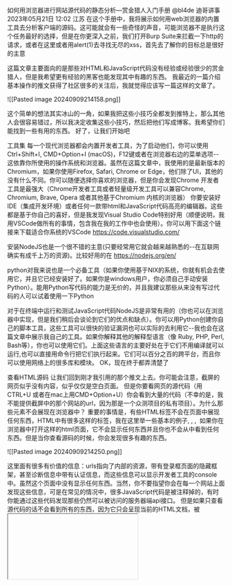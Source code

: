 如何用浏览器进行网站源代码的静态分析—赏金猎人入门手册
@bl4de 迪哥讲事
 2023年05月21日 12:02 江苏
在这个手册中，我将展示如何用web浏览器的内置工具去分析客户端的源码。这可能就会有一些奇怪的声音，可能浏览器不是执行这个任务最好的选择，但是在你更深入之前，我们打开Burp Suite来拦截一下http的请求，或者在这里或者用alert(1)去寻找无尽的xss，首先去了解你的目标总是很好的主意

这篇文章主要面向的是那些对HTML和JavaScript代码没有经验或经验很少的赏金猎人，但是我希望更有经验的黑客也能发现其中有趣的东西。
我最近的一篇介绍基本操作的推文获得了社区很多的关注后，我就觉得应该写一篇这样的文章了。

![[Pasted image 20240909214158.png]]



这个简单的想法其实冰山的一角，如果我把这些小技巧全都发到推特上，那么其他人会很容易错过，所以我决定收集这些小技巧，然后把他们写成博客。我希望你们能找到一些有用的东西。
好了，让我们开始吧

工具集
每一个现代浏览器都会内置开发者工具，为了启动他们，你可以使用Ctrl+Shift+I, CMD+Option+I (macOS)，F12键或者在浏览器右边的菜单选项--这依靠你所使用的操作系统和浏览器。虽然在这篇文章中，我使用的是最新版本的Chromium，如果你使用Firefox, Safari, Chrome or Edge，他们除了UI，其他的没有什么不同。你可以随便选择你喜欢的浏览器，但是你会发现Chrome 开发者工具是最强大（Chrome开发者工具或者轻量级开发工具可以兼容Chrome, Chromium, Brave, Opera 或者其他基于Chromium 内核的浏览器）
你要安装好IDE（集成开发环境）或者任何一款带html和JavaScript代码高亮的编辑器。这些都是基于你自己的喜好，但是我发现Visual Studio Code特别好用（顺便说明，我用VSCode做所有的事情，包含我在我的工作中也会使用）。你可以用下面这个链接来下载适合你系统的VSCode
https://code.visualstudio.com/

安装NodeJS也是一个很不错的主意(只要经常用它就会越来越熟悉的--在互联网确实有成千上万的资源)。比较好用的在 https://nodejs.org/en/

python对我来说也是一个必备工具（如果你使用基于NIX的系统，你就有机会去使用它，并且它已经安装好了。如果你是windows用户，你必须自己手动安装Python）。能用Python写代码的能力是无价的，并且我建议那些从来没有写过代码的人可以试着使用一下Python

对于在终端中运行和测试JavaScript代码NodeJS是非常有用的（你也可以在浏览器中实现，但是我们稍后会谈论到它们的优点和缺点）。你可以用Python创建你自己的脚本工具，这些工具可以很快的验证漏洞也可以实际的去利用它--我也会在这篇文章中展示我自己的工具。如果你解释其他的解释型语言（像 Ruby, PHP, Perl, Bash等），你也可以使用它们。上面这些语言的主要好处在于它们不用编译就可以运行,也可以直接用命令行把它们执行起来。它们可以百分之百的跨平台，而且你可以使用网络上的很多库和模块。
OK，现在终于都弄清楚了

查看HTML源码
让我们回到刚才我引用的那个推文上去。你可能会注意，截屏的网页似乎没有内容，似乎仅仅是空白页面。
但是你要看网页的源代码（用CTRL+U 或者在mac上用CMD+Option+U）你会看到大量的代码（不幸的是，我不能提供截屏中的那个网站的url，因为那是一个众测项目的私有项目）。为什么那些元素不会展现在浏览器中？
重要的事情是，有些HTML标签不会在页面中展现任何东西，HTML中有很多这样的标签，我在这里举一些基本的例子<html>, <head>, <body>, <style> or<script>。并且，css也可以因此一些元素（比如，通过设置元素的高和宽都为0，或者设置display为none)
比如下面这个例子：

<html>
<head>
    <title>Move along, nothing to see here!</title>
    <style>
    /* note to myself: add CSS from Bob's repo: https://verysecurecompany.com/__internal__/repo/bob/specs.git */
    * {
        font-size:16px;
        color: #c0c0c0;
    }
    </style>
</head>
<body>
    <iframe src="https://verysecurecompany.com/__internal__/loginframe.html" style="width:0;height:0" frameborder="0" id="you-cant-see-me"></iframe>
    <script>
        // a hidden feature
        console.log('Diagnostic message: username is admin and password is password :)');    
    </script>
</body>
</html>
如果你在浏览器中打开这样的html页面，它不会显示任何东西并且你也不会从中看到任何东西。但是当你查看源码的时候，你会发现很多有趣的东西。

![[Pasted image 20240909214250.png]]


这里面有很多有价值的信息：urls指向了内部的资源，带有登录框页面的隐藏框架，甚至诊断信息中带有认证信息，而这些信息可以显示开发者工具的console中。虽然这个页面中没有显示任何东西。当然，你不要指望你会在每一个网站上面发现这些信息，可是在常见的情况中，很多JavaScript代码是被注释掉的，有时你能通过这些代码发现那些仍然可以被访问的服务器端api接口。
但是如果只查看源代码的话不会看到所有的东西，因为它只会呈现当前的HTML文档，被<iframe>,<script>等类似的标签加载的外部资源会包含更多有趣的东西。你会在Chrome开发者工具中看到这些资源的源码：
![[Pasted image 20240909214316.png]]



树状图最底部的那个按钮是主HTML文档，你可以用“查看源”这个选项去查看它们。所有的资源都会以标准的文件夹和文件树的形式所呈现。如果你点开这些文件，它们的内容就会显示在右边。在上面那个截图中，就是jquery.min.js的文件内容，并且你会经常发现这些JavaScript文件的压缩版本（从web应用程序的性能角度来看，这是很好的习惯）。但是如果你点击最下面那个小图标{}，开发者工具将会“解压”这些代码，让这些代码变的可读。
![[Pasted image 20240909214329.png]]


一些网站会使用一种特殊的功能去安排源码（变形后，真正代码中的变量名，函数名，对象名会被替换掉，而这个也会被用于代码压缩中--你会在 https://developers.google.com/web/tools/chrome-devtools/javascript/source-maps 找到关于源码映射的资料。通过给对象提供有意义的名字，同时替换掉那些被压缩的JavaScript变量，可以让格式化后的代码更易读。

另一个更强大的功能是tab中的全局搜索。假设，你发现了一个有趣的函数，你想要找到它在哪里调用的。可能这个函数中包含eval函数，它的参数来自于url，这样你就可以用这个url来执行任意JavaScript代码了。你可以使用CTRL+Shift+F（在mac系统中你可以用CMD+Option+F）去使用全局搜索这样功能。在下图这个例子中，我试图在 AppMeasurement.js中寻找所有引用getAccount函数的地方。你会看到这个函数仅仅被调用了一次，还是在同一个文件中，如果在其他文件中找到这样的字符串，它就会被显示在结果列表中:
![[Pasted image 20240909214341.png]]



有时，你会发现搜索结果在非常，非常长的字符串之中（尤其是那种经过压缩后的JavaScript文件）。你用开发者工具打开这个文件，点下面的{}图标，之后就会在右边展示解压之后的代码了，即使这个文件有好几千行都没有问题。
开发者工具的第二个tab被称为Elements。如你所见，对于在(index)中的源码来说（或者你以源码模式查看网页源代码），Elements这个tab有一点非常大的不同，虽然在Elements中也提供了内容。

前者显示从服务器端加载的HTML文件，Elements则会显示你当前的dom树，包括通过JavaScript代码创建和添加的元素。为了明白这点的不同，我会提供一个小的例子，但是首先，我要先介绍一点原理。
DOM(文档对象模型)实际代表了所有的html节点，dom树有一个根节点(<html>)，还有两个重要的子节点<head>和<body>,所有的其他元素要么是<head> 的子节点（像<title>或 <meta>,要么是<body>的子节点（<div>, <p>, <img>等）
当你在你的浏览器中个打开一个url时，HTML文件首先会被加载进来，然后代码会被浏览器引擎所解析。当浏览器发现<script>或者<style>标签时（或者其他带src属性的标签时，像image 文件或者 video 文件时），它会停止解析HTML并且加载那些文件。如果要执行JavaScript代码时，这些代码也会被马上的执行。如果有样式表的话，css解析器也会把css代码解析成css样式规则。所有的事情原理就像下面这张图一样（这个图非常简单，但是足够说明这些基本的概念）

![[Pasted image 20240909214352.png]]

Elements所包含的内容和源码所包含的内容不同之处是什么呢？

像下面这个例子，JavaScript添加一个元素到DOM中去：



<html>
<head>
    <title>Dynamic P Application</title>
    <style>
    * {
        font-size:18px;
        font-weight:bold;
        color: #2e2e2e;
    }
    </style>
</head>
<body>
    <div id="container">

    `</div>`
    `<script>`
        `const el = document.getElementById('container')`
        `const dynamic_paragraph = document.createElement('p')`
        `const dp_content = document.createTextNode('Hello from dynamically added <P>aragraph!')`

        `dynamic_paragraph.appendChild(dp_content)`
        `el.appendChild(dynamic_paragraph)`
    `</script>`
</body>
</html>
当你打开浏览器并查看源码时，你会发现所呈现的内容和上面的代码是一样的。
图片
![[Pasted image 20240909214426.png]]

在这个非常简单的例子中，JavaScript添加一个元素到DOM树中。

为了看清这样的不同，在开发者工具中使用Elements tab去查看

![[Pasted image 20240909214405.png]]


当你对比Elements标签的中的内容和查看源代码中的内容，你会很容易发现它们的不同点。

在Elements标签页中，你可以看到<p> 元素之间的内容，它被添加到了<div id=”container”>元素的子节点中。

你源码模式中不会看到这些元素，因为它们不存在于源代码中。



如果你用一些框架处理这些单页应用，例如AngularJS, React, Vue.js, Ember.js等。你会看到大量的动态内容被添加到标签之中。这些内容包含变量，还有表单，带分页，排序搜索属性的动态表格或列表。这些元素会造成大量DOM XSS的产生，或者前端模板会解析用户的输入（像AngularJS会解析{{ }}）
漏洞的原因在于，应用常常使用来自GET请求，POST请求中，保存在cookie中的数据或者浏览器存储中的数据去渲染网站应用中的内容。并且应用自己也会创建很多东西，所以总是会有机会去发现各种各样的漏洞。

在我们进入到JavaScript这一章节之前，还有一点非常重要的事情要说，你要注意网页源代码中那些没有被渲染的注释。你会发现非常多有价值的东西。

查看cookie和浏览器存储
你用开发者工具做的另外一件事情就是去检查那些存储在客户端上的信息。网站应用经常会用到两个地方。其中最常见的就是cookie--通过名称来识别的一小片数据（其实cookie就是简单的键-值对数据），通过http请求包和返回包，cookie会在客户端和服务器端来回交换。

浏览器存储是另一个地方，你会在其中发现很多有价值的东西。它们有两种存储形式：本地存储和session存储。这两种存储方式的不同点在于，当你关闭应用时，session会消失（当你关闭浏览器的tab时或者关闭整个浏览器时）。而如果你没有指定时间的话，本地存储会保存相当一段时间（数据本身没有过期时间）

你可以使用开发者工具中的Application tab去查看所有存储在本地的信息。

![[Pasted image 20240909214508.png]]

使用Application tab你不仅仅能看到这些数据的内容，你还可以去修改，删除，和增加你自己所需要的键以及对应的值，修改这些值之后，应用可能会发生一些不可思议的现象，有时甚至会触发漏洞。通过这样的方式去修改session token，看会不会导致越权的产生--只要改变维持会话的cookie值就可以了（这仅仅是一个例子，现代web应用程序使用几种不同的方式去识别用户并且仅仅改变单个cookie不足以冒充为其他的用户）
![[Pasted image 20240909214521.png]]

这个标签页上还有一个位置，你可以在那个上面发现JavaScript源码和web应用程序的关系：

Service Workers。

你可以在下面这个网站中找到关于Service Workers的介绍 -- https://developers.google.com/web/fundamentals/primers/service-workers/



这里还是有不少新的东西，不仅许多web应用程序会用到，还可以用它分析web应用是如何工作的，尤其在web应用离线时。

分析JavaScript
现在我们来到代码这一章节，这些代码会运行在整个web应用之中（HTML和css仅仅只会作为展示，它们不会包含任何逻辑。但还是有一小部分css的表达式可以运行JavaScript代码，这种特性会导致xss漏洞--但是在纯HTML和css组成的网页中，这样的机会不是很多）
有几种方式去分析JavaScript代码，我们先用浏览器中的工具试试。我已经介绍了关于Sources 标签和如何使用{}这个功能来让压缩后的代码变的可读。但是你可以用开发者工具做更多的事情其中最好用的一个就是JavaScript的debugger

使用DevTools debugger
如果你不了解debug是什么，那么通俗来说，就是让程序停在某一行代码上。这让你可以看到实际的变量值，实际所执行的函数和函数怎么样被调用的（这个优点主要得益于调用栈--debugger展示了函数的调用顺序，像函数a被函数b调用，在此之前，函数b被另一个函数c调用）。并且debugger允许你单步运行代码（一条指令），这可以让你有机会跟踪程序的每一次改变和其中的状态。最后一点，debugger可以修改运行时的程序，这意味着，当你修改变量时甚至程序自身的逻辑时，程序将会发生什么。高效的使用debugger是一种非常好的方式，我认为这是每一个优秀程序员都应该具备的重要技能。

从赏金猎人的角度来看，debugging可以让你更好的明白程序是怎样工作的，你也可以直接测试你的payload。你也可以很轻松的直接从程序中分离出有漏洞的代码，并且可以用debugger给予你的有力工具去测试这些东西。例如，想象一下，你发现了一个有任意重定向漏洞的函数，你想了解这个函数每一次到底做了什么，这个函数被调用之后浏览器就被重定向到了一个外部的资源，当你被重定向之后，你不会重定向之后的页面里面看到上一步页面的代码。

在重定向函数之前设置一个设置断点，浏览器运行到重定向函数之前就可以停下来，现在你去读取函数的源代码，去了解这个函数是如何工作的，想清楚你要如何注入你的payload，是否需要将你的payload进行编码或者去做其他的事情。

了解完原理之后，就去练习一下。
下面这个代码实现了一个简单重定向的功能

<html>
<head>
    <title>Redirection</title>
</head>
<body>
    </div>
    <script>

        `// imagine that read url from  GET parameter routine goes here...`
        `// but we just hardcode it for now :)`
        `const url = 'https://hackerone.com'`


        `function redirect() {`
            `// I will redirect you! Now!`
            `if (url) {`
                `location.href = url`
            `} else {`
                `location.href = 'https://company.com/__internal__/supersecretadminpanel'`
            `}`
        `}`


        `setTimeout( redirect, 10000 )`
    `</script>`
</body>
</html>
当你用浏览器打开这个网站，十秒后，你就会重定向到HackerOne 这个网站中，之后你就再也看不到原始的代码了，因此，你可以不能看到刚才发生的事情。
在浏览器中打开开发者工具，然后选择源代码标签，然后打开上面的HTML文件。现在你有10秒钟的时间在源码的第16行设置断点(if (url) {)。你只要在左边那个带数字的框框上点16那个数字就好了。当十秒过去之后，浏览器就会调用redirect()，然后马上会停到你下断点的那一行：

![[Pasted image 20240909214535.png]]



当我们向下走一步之后，蓝色的那一行就会被执行（蓝色那一行现在还没有执行！这是非常重要的）。你看debugger面板的左侧--那里会展示你现在在哪个位置（调用栈）然后，你如果打开script那个节点，你会看到在执行过程中所有被定义的变量的值（在这个例子中只有url）

现在你需要花费一些时间去阅读和理解这些代码。如你所知，如果16行的那个条件语句为TRUE的时候，我们将会跳转到HackerOne那个网站
让我们修改url这个值，我们去修改一些东西，那么JavaScript中什么样的值会让逻辑判断语句认为这是一个false呢（可能是空的字符串，0，布尔 false，或者其他代表false的表达式）。让我们把他变成false吧（只要点击变量，然后输入你想要的值，就可以改变这个变量的值了）


![[Pasted image 20240909214548.png]]

现在让我们看看发生了什么样的改变。我们将继续走入到下一步，看看debugger面板最顶部上面的图标：
![[Pasted image 20240909214556.png]]



第一个图标将让你继续运行这个程序，第二个图标允许你单步运行（我们一会再说这个），第三个图标允许你跳转进到被调用的函数之中（只要那里没有设置断点，debugger不会进入到函数中去的，它会执行那一行的函数，然后移到下一行去执行），这里有一个叫“跳出”的图标，这个图标可以让函数继续执行，然后跳转到被调用的那一个点
现在点击第二个图标（你会看到url的值已经变成了false），然后你会注意到执行的下一行代码变成了19行（这是因为我们在16行判断语句中设置了false）
![[Pasted image 20240909214610.png]]


如果你按下debugger工具栏上第一个按钮之后（“Play”按钮），这次你会注意到应用会跳转到一个company.com中的一个链接里面去。



你会想到url这个参数可能会是一个漏洞，所以你现在尝试去利用这个问题去发现任意跳转漏洞或者反射型xss漏洞，或者更深一步，你会怀疑这个url会存储在服务器端的某个位置（如果你进一步探索程序内部的逻辑，就能发现你的想法是否是正确的）

用Snippets执行JavaScript
有时，你想执行应用中的一部分代码。这可能比较困难，特别是遇到要做大量前置准备工作之后才能触发的代码，就会特别耗时。在这种情况下，你可以使用Snippets去运行你的代码。但是要记住，每一次测试都不会很顺利，比如当你运行一些需要其他依赖的代码时，通常像一些变量会来自其他部分的代码或者代码片段中包含来自其他文件中函数。
但是让我们假设，你要检测一个函数，以检查它所提供的值是否是正确的，并且你希望你只关注代码的逻辑部分。
在源码标签，你会发现一个叫Snippets的面板
![[Pasted image 20240909214619.png]]


当你点击它的时候，你会发现一些片段列表（如果你已经创建了所有的东西）然后可以点击创建new去创建一个新的片段。

点击这个选项，然后在控制面板中间的位置，你会看到一些简单的示例代码，这些代码是可被编辑的而且带有代码高亮。

你可以把所有的JavaScript代码放上去运行，当你点击位于控制面板左下底部的play按钮（或者你可以用CMD+Enter，在mac系统上你可以用CTRL+Enter）后，你会发现结果会马上打印到下面的控制台面板上去。


你可以无限制的修改和运行你的代码，但是我刚才提到，代码在这里运行时会遇到依赖问题。



Snippets中代码运行于你打开开发者工具的那个页面，你可以在snippet创建和运行你的代码。并且，每一次代码的运行环境都是相同的，这就意味者你之前定义的所有变量依然没有被改变，并且会一直保留那些值。
为什么这很重要？
想想下面的这个例子：
![[Pasted image 20240909214627.png]]


在JavaScript中，当你使用const关键字定义一个常量的时候，你会初始化它的值，并且不会去改变他。

如你所见，代码片段按照预期的行为去工作，但是你如果试图改变SOME_CONST的值，再次运行snippet，你会受到下面的这个语法错误：

![[Pasted image 20240909214632.png]]

这个错误是因为SOME_CONST这个静态变量已经被初始化。

开发者工具就想，你要在同一个执行环境中继续执行,你编辑的代码已经变的不重要了。



所以你如果用debugger停止正在运行的程序（所有通过程序代码定义的变量，类和函数将会存在于执行环境之中）。如果你试图使用现有的标志在同一个标签页中创建snippet--有时你要么会覆盖原来网页的代码，要么在 重新初始化某些变量时会让页面报错（比如常量）。为了能够重新运行snippet，首先你要通过刷新浏览器来重新加载页面，清空执行环境（浏览器不会记住web应用的状态的，只要刷新之后，整个进程会重新加载资源，重建DOM树，等等）

为了避免上面的问题，不要使用Snippets（还有有一种比较好的办法，就是你新开一个浏览器标签页，然后打开开发者工具并在那里创建一个新的snippet），你可以使用NodeJS来运行你的JavaScript代码
你可以把你的代码放入一个新的JavaScript文件中，然后用在终端中用NodeJS（你要确定你已经安装好了）运行它：
![[Pasted image 20240909214639.png]]



我将运行三次这个代码，每一次我都会修改SOME_CONST的值。如你所见，没有任何报错，而且每一次执行都会成功，输出的结果也都是正确的。
这是因为，你用NodeJS运行这个代码的时候，它都会创建一个新的执行环境，所以，它不会把一份代码在相同执行环境中运行两次。

Sources 和 execution sinks
当你看JavaScript代码时，首先你要着重注意两个地方

首先第一个是sources，这个术语描述了，用户输入的每一个点都应该被应用程序所处理。GET请求中的url里面的参数，能被应用程序读取到的cookie或者应用程序使用到的本地存储。

第二个被称为execution sink，这个术语意味着，所有的JavaScript语法元素或者那些可以执行代码的HTML API。一个很明显的例子就是JavaScript中的eval(code_to_evaluate)，这个函数可以通过参数来执行代码。另一个例子是setTimeout(function_to_execute, timeout_in_miliseconds),可以通过这个函数的第一个参数去执行一个函数，前提是要等到第二个参数的时间到了之后才可以执行。
在应用程序中发现漏洞的过程就是寻找source和处理此source的execution sink之间的连接。在上面这个例子中，我将展示如何使用debugger，url作为参数(source) 被直接放入location.href (execution sink) 中。另一个例子是，一个函数会获取HTML输入框中用户输入的数据（JavaScript能通过DOM API读取到这些数据，例如document.getElementById(‘input_id’).value,然后把这些值传递给一个变量，这也可能会是一个source。）然后这个值会被放入到innerHTML()函数中，之后这个函数会更新浏览器中DOM（这就会成为一个execution sink）

这里有一个非常棒的视频，它的作者是@LiveOverflow。我建议你马上去看看这个视频以熟悉它概念（这个视频大概8分钟长）
在web应用程序中，由于其复杂的业务逻辑，会存在非常多的sources 和 execution sinks（想想那些输入框，url参数，cookie，浏览器存储，WebSockets等）。但是重要的东西是那些可以被作为execution sinks的函数。它们也有很多，像location属性：href or hash, window.open(), document.write()，或者DOM函数：innerHTML 或者 appendChild。它们都可以执行任意代码，任意跳转，或者执行其他类型的注入。

为了识别上面这些代码特征，我写了一个工具nodestructor，这个工具可以检查JavaScript文件（参数是单个文件或者包含所有JavaScript文件的文件夹），这个工具可以根据特征寻找execution sinks（或者sources）。不要指望nodestructor会识别每一行代码或者更容易的去利用--所有的东西都应该依赖于source 和 execution sink（过滤，编码，解析，将数据转换为object，字符串操作等）。这个工具的主要目的是更容易和更快速的在大量代码中通过规则来寻找有漏洞的代码。

让我们用一个例子来快速的展示这个工具吧。首先，我需要一个JavaScript文件。我将检查来自GM.com 网站的AppMeasurement.js。然后我把这个文件从浏览器中复制下来（首先要解压，并格式化好），然后粘贴到代码编辑器中，然后后保存在一个临时文件夹中。

在终端中，我在AppMeasurement.js文件上运行nodestructor（-H参数是让这个工具去搜索各种HTML5的APIs）

![[Pasted image 20240909214646.png]]



如你所见，这个工具识别了大量潜在的execution sinks。它们中大多数都是误报，但是让我们集中精力去看看报告结果中的第二个，它看起来像是直接用location.hostname.toLowerCase() 这个函数的结果来初始化domain这个变量。

如果有可能在这个文件中去跟踪这些变量所有的引用，看看它是否被用在了execution sink中。你也可以使用Visual Studio Code内置工具像Find all references去寻找所有的domain字符串。

我想进一步来挖掘更多的漏洞，所以不久前，我已经开始用我的工具去做这样的事情了--这个是一个简单的JavaScript静态分析工具，所以它没有很花哨的名字。这个工具仍处于开发的早期阶段（它虽然现在还只是个poc，但其实已经很好用了），当我运行这个工具去查找domain这个变量时，它会很快的给出结果的预览（到目前为止，这是唯一可用的选项，正如我所提到的一样，这个工具仅仅只是一个雏形，所以例如文件名这样的东西，看上去就像硬编码在代码里面一样）

![[Pasted image 20240909214655.png]]



如你所见，工具能识别变量在哪里被定义的，在什么时候或者什么地方被怎样使用的。我希望工具能够执行更复杂的分析，像是在不同范围内寻找变量（例如，变量是否是一个函数的参数或者变量是否被当成execution sink中的参数）

总结
web浏览器十一个非常强大的工具。有时，你仅仅会用这个工具去读源代码和了解应用程序是如果工作的，还可以用浏览器寻找漏洞，测试你发现的漏洞，或者仅仅是去了解它是如何工作的并且去了解一些新的东西。

我希望我的文章能让你了解到如何使用浏览器开发者工具这一强大功能。你能通过下面的这个链接找到更多强大的工具。
https://developers.google.com/web/tools/chrome-devtools/

如果你有任何问题或者对这篇文章有好的建议--不要犹豫，来推特上找我 https://twitter.com/_bl4de

感谢你对阅读，我希望你能找到更多有价值的漏洞

原文:https://medium.com/@_bl4de/how-to-perform-the-static-analysis-of-website-source-code-with-the-browser-the-beginners-bug-d674828c8d9a
